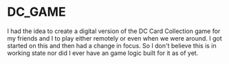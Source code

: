 DC_GAME
=======

I had the idea to create a digital version of the DC Card Collection game for my friends and I to play either remotely or even when we were around. I got started on this and then had a change in focus. So I don't believe this is in working state nor did I ever have an game logic built for it as of yet.
